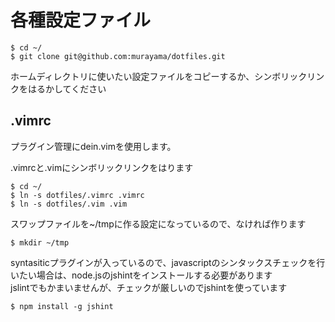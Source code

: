 # 各種設定ファイル

    $ cd ~/
    $ git clone git@github.com:murayama/dotfiles.git    

ホームディレクトリに使いたい設定ファイルをコピーするか、シンボリックリンクをはるかしてください

## .vimrc

プラグイン管理にdein.vimを使用します。

.vimrcと.vimにシンボリックリンクをはります

    $ cd ~/
    $ ln -s dotfiles/.vimrc .vimrc
    $ ln -s dotfiles/.vim .vim

スワップファイルを~/tmpに作る設定になっているので、なければ作ります

    $ mkdir ~/tmp

syntasiticプラグインが入っているので、javascriptのシンタックスチェックを行いたい場合は、node.jsのjshintをインストールする必要があります  
jslintでもかまいませんが、チェックが厳しいのでjshintを使っています

```
$ npm install -g jshint
```

